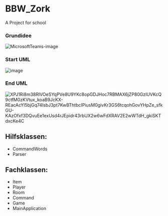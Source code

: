 # BBW_Zork
A Project for school

### Grundidee

![MicrosoftTeams-image](https://github.com/Potestas06/BBW_Zork/assets/81964598/2758c4b5-a5c5-4582-be28-14ba6536849e)

### Start UML
![image](https://github.com/Potestas06/BBW_Zork/assets/94400853/36d14e6d-9104-4c8b-9bc1-4f0400cdefd4)

### End UML

![XPJ1Ri8m38RlVOeSYqPVe8U9YKc8opGDJHoc7RBMAX6jZP80GzlUVKcQ9ctfM0zKVtux_koaB9JcKX-REacAcYl5bjGq74lsbJ3pt7KwBThtbcIPiusM0givKr3GS6tcqohGovYHpZe_sfkGU-KAzOfxf3DQvuEe1exUsd4rJEpidr43rbUX2w6wFdXRAV2E2wWTdH_gkiSKTdxcKe4C](https://github.com/Potestas06/BBW_Zork/assets/94400853/af94f915-97ba-4462-9b2f-e57b4fcb4f04)

## Hilfsklassen:
- CommandWords
- Parser

## Fachklassen:
- Item
- Player
- Room
- Command
- Game
- MainApplication



